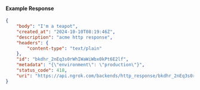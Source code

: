 <!-- Code generated for API Clients. DO NOT EDIT. -->

#### Example Response

```json
{
	"body": "I'm a teapot",
	"created_at": "2024-10-10T08:19:46Z",
	"description": "acme http response",
	"headers": {
		"content-type": "text/plain"
	},
	"id": "bkdhr_2nEq3s0rWhIWaWiWbx0kPt6E2lf",
	"metadata": "{\"environment\": \"production\"}",
	"status_code": 418,
	"uri": "https://api.ngrok.com/backends/http_response/bkdhr_2nEq3s0rWhIWaWiWbx0kPt6E2lf"
}
```
